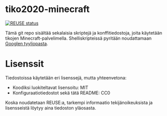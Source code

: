<!--
SPDX-FileCopyrightText: 2020 Markus Murto <markus.murto@kusochi.eu>

SPDX-License-Identifier: CC0-1.0
-->

# tiko2020-minecraft

[![REUSE status](https://api.reuse.software/badge/github.com/MarkusMurto/tiko2020-minecraft)](https://api.reuse.software/info/git.fsfe.org/reuse/api)

Tämä git repo sisältää sekalaisia skriptejä ja konffitiedostoja, joita käytetään tikojen Minecraft-palvelimella. Shelliskripteissä pyritään noudattamaan [Googlen tyyliopasta](https://google.github.io/styleguide/shellguide.html).

# Lisenssit
Tiedostoissa käytetään eri lisenssejä, mutta yhteenvetona:

- Koodiksi luokiteltavat lisensoitu: MIT
- Konfiguraatiotiedostot sekä tätä README: CC0

Koska noudatetaan REUSE:a, tarkempi informaatio tekijänoikeuksista ja lisensseistä löytyy aina tiedoston yläosasta.

